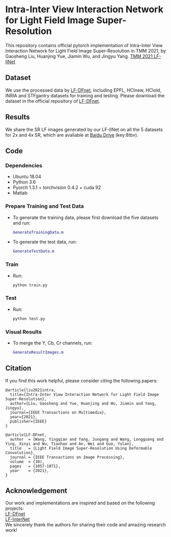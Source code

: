# Intra-Inter View Interaction Network for Light Field Image Super-Resolution
This repository contains official pytorch implementation of Intra-Inter View Interaction Network for Light Field Image Super-Resolution in TMM 2021, by Gaosheng Liu, Huanjing Yue, Jiamin Wu, and Jingyu Yang. [TMM 2021 LF-IINet](https://ieeexplore.ieee.org/stamp/stamp.jsp?tp=&arnumber=9599365)
## Dataset
We use the processed data by [LF-DFnet](https://ieeexplore.ieee.org/stamp/stamp.jsp?tp=&arnumber=9286855), including EPFL, HCInew, HCIold, INRIA and STFgantry datasets for training and testing. Please download the dataset in the official repository of [LF-DFnet](https://github.com/YingqianWang/LF-DFnet).
## Results
We share the SR LF images generated by our LF-IINet on all the 5 datasets for 2x and 4x SR, which are avaliable at [Baidu Drive](https://pan.baidu.com/s/1lBA3zC76bqp1m51pbIXC2w) (key:8tbv). 
## Code
### Dependencies
* Ubuntu 18.04
* Python 3.6
* Pyorch 1.3.1 + torchvision 0.4.2 + cuda 92
* Matlab
### Prepare Training and Test Data
* To generate the training data, please first download the five datasets and run:
  ```matlab
  GenerateTrainingData.m
* To generate the test data, run:
  ```matlab
  GenerateTestData.m
### Train
* Run:
  ```python
  python train.py
### Test
* Run:
  ```python
  python test.py
### Visual Results
* To merge the Y, Cb, Cr channels, run:
  ```matlab
  GenerateResultImages.m
## Citation
If you find this work helpful, please consider citing the following papers:<br> 
```Citation
@article{liu2021intra,
  title={Intra-Inter View Interaction Network for Light Field Image Super-Resolution},
  author={Liu, Gaosheng and Yue, Huanjing and Wu, Jiamin and Yang, Jingyu},
  journal={IEEE Transactions on Multimedia},
  year={2021},
  publisher={IEEE}
}
```
```Citation
@article{LF-DFnet,
  author  = {Wang, Yingqian and Yang, Jungang and Wang, Longguang and Ying, Xinyi and Wu, Tianhao and An, Wei and Guo, Yulan},
  title   = {Light Field Image Super-Resolution Using Deformable Convolution},
  journal = {IEEE Transactions on Image Processing},
  volume  = {30),
  pages   = {1057-1071},
  year    = {2021},
}
```
## Acknowledgement
Our work and implementations are inspired and based on the following projects: <br> 
[LF-DFnet](https://github.com/YingqianWang/LF-DFnet)<br> 
[LF-InterNet](https://github.com/YingqianWang/LF-InterNet)<br> 
We sincerely thank the authors for sharing their code and amazing research work!
